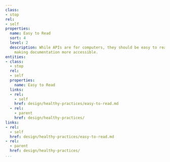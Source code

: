 ```yaml
---
class:
- stop
rel:
- self
properties:
  name: Easy to Read
  sort: 4
  level: 2
  description: While APIs are for computers, they should be easy to read by humans,
    making documentation more accessible.
entities:
- class:
  - stop
  rel:
  - self
  properties:
    name: Easy to Read
  links:
  - rel:
    - self
    href: design/healthy-practices/easy-to-read.md
  - rel:
    - parent
    href: design/healthy-practices/
links:
- rel:
  - self
  href: design/healthy-practices/easy-to-read.md
- rel:
  - parent
  href: design/healthy-practices/
...
```

